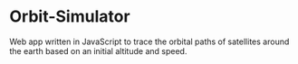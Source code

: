 # Orbit-Simulator
Web app written in JavaScript to trace the orbital paths of satellites around the earth based on an initial altitude and speed.
